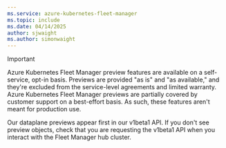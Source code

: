 ```yaml
---
ms.service: azure-kubernetes-fleet-manager
ms.topic: include
ms.date: 04/14/2025
author: sjwaight
ms.author: simonwaight
---
```


> [!IMPORTANT]
> Azure Kubernetes Fleet Manager preview features are available on a self-service, opt-in basis. Previews are provided "as is" and "as available," and they're excluded from the service-level agreements and limited warranty. Azure Kubernetes Fleet Manager previews are partially covered by customer support on a best-effort basis. As such, these features aren't meant for production use.
>
> Our dataplane previews appear first in our v1beta1 API. If you don't see preview objects, check that you are requesting the v1beta1 API when you interact with the Fleet Manager hub cluster. 
